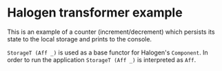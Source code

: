 # Halogen transformer example

This is an example of a counter (increment/decrement) which persists its state to
the local storage and prints to the console.

`StorageT (Aff _)` is used as a base functor for Halogen's `Component`.
In order to run the application `StorageT (Aff _)` is interpreted as `Aff`.
